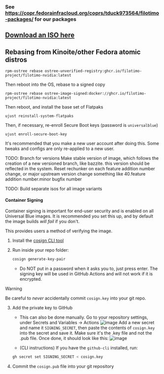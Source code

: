 ### See https://copr.fedorainfracloud.org/coprs/tduck973564/filotimo-packages/ for our packages
## [Download an ISO here](https://nightly.link/filotimo-project/filotimo/workflows/make_iso/main/filotimo-latest-41.iso)

## Rebasing from Kinoite/other Fedora atomic distros
```
rpm-ostree rebase ostree-unverified-registry:ghcr.io/filotimo-project/filotimo-nvidia:latest
```
Then reboot into the OS, rebase to a signed copy
```
rpm-ostree rebase ostree-image-signed:docker://ghcr.io/filotimo-project/filotimo-nvidia:latest
```
Then reboot, and install the base set of Flatpaks
```
ujust reinstall-system-flatpaks
```
Then, if necessary, re-enroll Secure Boot keys (password is `universalblue`)
```
ujust enroll-secure-boot-key
```
It's recommended that you make a new user account after doing this. Some tweaks and configs are only re-applied to a new user.

TODO: Branch for versions
Make stable version of image, which follows the creation of a new versioned branch, like bazzite. this version should be reflected in the system.
Reset rechunker on each feature addition number change, or major upstream version change
something like 40.feature addition number.minor bugfix number

TODO: Build separate isos for all image variants


#### Container Signing

Container signing is important for end-user security and is enabled on all Universal Blue images. It is recommended you set this up, and by default the image builds *will fail* if you don't.

This provides users a method of verifying the image.

1. Install the [cosign CLI tool](https://edu.chainguard.dev/open-source/sigstore/cosign/how-to-install-cosign/#installing-cosign-with-the-cosign-binary)

2. Run inside your repo folder:

    ```bash
    cosign generate-key-pair
    ```

    
    - Do NOT put in a password when it asks you to, just press enter. The signing key will be used in GitHub Actions and will not work if it is encrypted.

> [!WARNING]
> Be careful to *never* accidentally commit `cosign.key` into your git repo.

3. Add the private key to GitHub

    - This can also be done manually. Go to your repository settings, under Secrets and Variables -> Actions
    ![image](https://user-images.githubusercontent.com/1264109/216735595-0ecf1b66-b9ee-439e-87d7-c8cc43c2110a.png)
    Add a new secret and name it `SIGNING_SECRET`, then paste the contents of `cosign.key` into the secret and save it. Make sure it's the .key file and not the .pub file. Once done, it should look like this:
    ![image](https://user-images.githubusercontent.com/1264109/216735690-2d19271f-cee2-45ac-a039-23e6a4c16b34.png)

    - (CLI instructions) If you have the `github-cli` installed, run:

    ```bash
    gh secret set SIGNING_SECRET < cosign.key
    ```

4. Commit the `cosign.pub` file into your git repository
